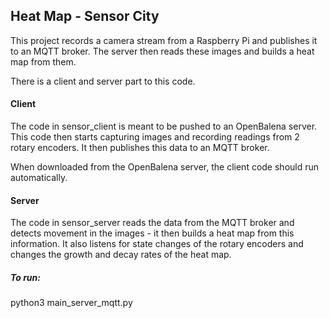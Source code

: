 Heat Map - Sensor City
------------------

This project records a camera stream from a Raspberry Pi and publishes it to an MQTT broker. The server then reads these images and builds a heat map from them.

There is a client and server part to this code.

#### Client

The code in sensor_client is meant to be pushed to an OpenBalena server. This
code then starts capturing images and recording readings from 2 rotary
encoders. It then publishes this data to an MQTT broker.

When downloaded from the OpenBalena server, the client code should run
automatically.

#### Server

The code in sensor_server reads the data from the MQTT broker and detects
movement in the images - it then builds a heat map from this information. It
also listens for state changes of the rotary encoders and changes the growth and decay rates of the heat map.

##### To run:

python3 main_server_mqtt.py
